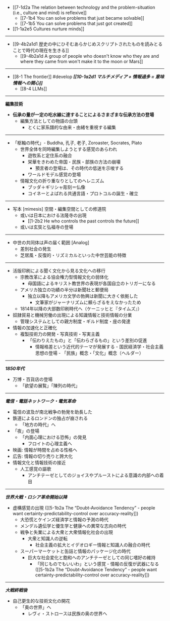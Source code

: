 - [[7-1d2a The relation between technology and the problem-situation (i.e., culture and mind) is reflexive]]
  - [[7-1b4 You can solve problems that just became solvable]]
  - [[7-1b5 You can solve problems that just got created]]
- [[1-1a2e5 Cultures nurture minds]]
---
- [[9-4b2a1d1 歴史の中にひそむあらかじめスクリプトされたものを読みとることで時代の現在を生きる]]
  - [[9-4b2a1d A group of people who doesn't know who they are and where they came from won't make it to the moon or Mars]]
---
- [[8-1 The frontier]] #develop
	***[[10-1a2d1 マルチメディア + 情報過多 = 意味情報への関心]]***
    - [[8-4 LLMs]]
---
**編集技術**
- **伝承の量が一定の吃水線に達することによるさまざまな伝承方法の登場**
  - 編集方法としての物語の台頭
    - とくに家系譜的な由来・由緒を重視する編集
---
- 「枢軸の時代」- Buddha, 孔子, 老子, Zoroaster, Socrates, Plato
  - 世界全体を同時編集しようとする感覚のあらわれ
    - 遊牧系と定住系の融合
    - 栄華をきわめた帝国・民族・部族の方法の崩壊
      - 預言者の登場は、その時代の低迷を示唆する
    - ワールドモデル感覚の登場
  - 情報文化の折り重なりとしてのヘレニズム
    - ブッダ＋ギリシャ彫刻＝仏像
    - コイネーとよばれる共通言語・プロトコルの誕生・確立
---
- 写本 [mimesis] 空間・編集空間としての修道院
  - 或いは日本における法隆寺の出現
    - [[1-2b2 He who controls the past controls the future]]
  - 或いは玄奘と弘福寺の登場
---
- 中世の共同体は声の届く範囲 [Analog]
  - 差別社会の発生
  - 芝居風・反復的・リズミカルといった中世芸能の特徴
---
- 活版印刷による聞く文化から見る文化への移行
  - 宗教改革による協会権力型情報文化の弱体化
    - 母国語によるキリスト教世界の表現が各国自立のトリガーになる
  - アメリカ独立の功績の半分は新聞社と郵便局
    - 独立以降もアメリカ文学の勃興は新聞に大きく依拠した
      - 文筆家がジャーナリズムに頼らざるをえなかったため
  - 1814年以降の大部数印刷時代へ（ケーニッヒと『タイムズ』）
- 奴隷貿易と機械労働の出現による知識情報と技術情報の分業
  - 管理システムとしての親方制度・ギルド制度・座の発達
- 情報の加速化と正確化
  - 複製技術力の開発・写真技術・写実主義
    - 「伝わりえたもの」と「伝わらざるもの」という差別の促進
      - 情報格差という近代的テーマが発展する
				- 国民経済学・社会主義思想の登場
				- 「民族」概念・「文化」概念（ヘルダー）
---
***1850年代***
- 万博・百貨店の登場
  - 「欲望の展覧」「陳列の時代」
---
***電信・電話ネットワーク・電気革命***
- 電信の波及が南北戦争の勃発を助長した
- 鉄道によるロンドンの独占が崩される
  - 「地方の時代」へ
- 「夜」の登場
  - 「内面心理における恐怖」の発見
    - フロイトの心理主義へ
- 映画: 情報が時間を占める性格へ
- 広告: 情報の切り売りと誇大化
- 情報文化と情報技術の接近
  - 人工感覚の謳歌
    - アンチテーゼとしてのジョイスやプルーストによる意識の内部への着目
---
***世界大戦・ロシア革命開始以降***
- 虚構感覚の出現 ([[5-1b2a The “Doubt-Avoidance Tendency” - people want certainty-predictability-control over accuracy-reality]])
  - 大恐慌とケインズ経済学と情報の予測の時代
  - メンデル遺伝学と優生学と健康への異常な志向の時代
  - 戦争と失業による大衆と大衆情報化社会の出現
    - 大衆と知識人の逆転
      - 社会主義の拡大とイデオロギー情報と知識人の融合の時代
  - スーパーマーケットと缶詰と情報のパッケージ化の時代
    - 巨大な社会変化と飽和へのアンチテーゼとしての同じ嗜好の維持
      - 「同じものでもいいわ」という感覚
				- 情報の反復が武器になる ([[5-1b2a The “Doubt-Avoidance Tendency” - people want certainty-predictability-control over accuracy-reality]])
---
***大戦終戦後***
- 自己更生的な技術文化の開花
  - 「奥の世界」へ
    - レヴィ・ストロースは民族の奥の世界へ
